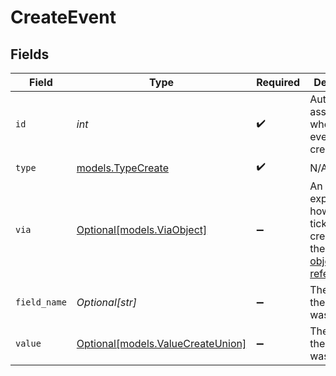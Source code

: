 # CreateEvent


## Fields

| Field                                                                                                                                            | Type                                                                                                                                             | Required                                                                                                                                         | Description                                                                                                                                      |
| ------------------------------------------------------------------------------------------------------------------------------------------------ | ------------------------------------------------------------------------------------------------------------------------------------------------ | ------------------------------------------------------------------------------------------------------------------------------------------------ | ------------------------------------------------------------------------------------------------------------------------------------------------ |
| `id`                                                                                                                                             | *int*                                                                                                                                            | :heavy_check_mark:                                                                                                                               | Automatically assigned when the event is created                                                                                                 |
| `type`                                                                                                                                           | [models.TypeCreate](../models/typecreate.md)                                                                                                     | :heavy_check_mark:                                                                                                                               | N/A                                                                                                                                              |
| `via`                                                                                                                                            | [Optional[models.ViaObject]](../models/viaobject.md)                                                                                             | :heavy_minus_sign:                                                                                                                               | An object explaining how the ticket was created. See the [Via object reference](/documentation/ticketing/reference-guides/via-object-reference)<br/> |
| `field_name`                                                                                                                                     | *Optional[str]*                                                                                                                                  | :heavy_minus_sign:                                                                                                                               | The name of the field that was set                                                                                                               |
| `value`                                                                                                                                          | [Optional[models.ValueCreateUnion]](../models/valuecreateunion.md)                                                                               | :heavy_minus_sign:                                                                                                                               | The value of the field that was set                                                                                                              |
